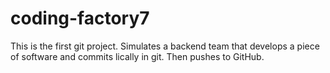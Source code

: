 # coding-factory7
This is the first git project. Simulates a backend team that develops a piece of software and commits lically in git. Then pushes to GitHub.
